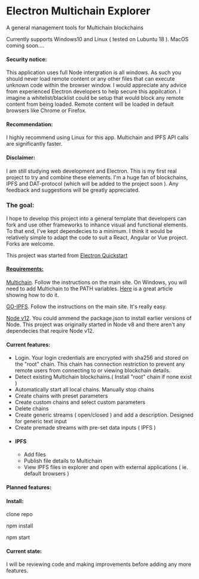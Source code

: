 <h1>Electron Multichain Explorer</h1>
A general management tools for Multichain blockchains

Currently supports Windows10 and Linux ( tested on Lubuntu 18 ). MacOS coming soon....

<h4>
    Security notice:
</h4>
This application uses full Node intergration is all windows. As such you should never load remote content or any other files that can execute unknown code within the browser window. I would appreciate any advice from experienced Electron developers to help secure this appilcation. I imagine a whitelist/blacklist could be setup that would block any remote content from being loaded. Remote content will be loaded in default browsers like Chrome or Firefox.

<h4>
    Recommendation:
</h4>

I highly recommend using Linux for this app. Multichain and IPFS API calls are significantly faster.
<h4>
    Disclaimer:
</h4>
I am still studying web development and Electron. This is my first real project to try and combine these elements. I'm a
huge fan of blockchains, IPFS and DAT-protocol (which will be added to the project soon ). Any feedback and suggestions
will be greatly appreciated.

<h3>The goal:</h3>
I hope to develop this project into a general template that developers can fork and use other frameworks to inhance
visual and functional elements. To that end, I've kept dependecies to a minimum. I think it would be relatively simple
to adapt the code to suit a React, Angular or Vue project. Forks are welcome.

<p>
    This project was started from <a href="https://github.com/electron/electron-quick-start" target="blank">Electron
        Quickstart
</p>

<h4>
    Requirements:
</h4>

<a href="https://www.multichain.com/download-install/" target="blank">Multichain</a>. Follow the instructions on the
main site.
On Windows, you will need to add Multichain to the PATH variables.
<a href="https://www.multichain.com/download-install/" target="blank">Here</a> is a great article showing how to do it.

<a href="https://dist.ipfs.io/#go-ipfs" target="blank">GO-IPFS</a>. Follow the instructions on the main site. It's
really easy.

<a href="https://nodejs.org/en/" target="blank">Node v12</a>. You could ammend the package.json to install earlier
versions of Node. This project was originally started in Node v8 and there aren't any dependecies that require Node v12.

<h4>
    Current features:
</h4>

<ul>
    <li>Login. Your login credentials are encrypted with sha256 and stored on the "root" chain. This chain has
        connection restriction to prevent any remote users from connecting to or viewing blockchain details.</li>
    <li>Detect existing Multichain blockchains.( Install "root" chain if none exist )</li>
    <li>Automatically start all local chains. Manually stop chains</li>
    <li>Create chains with preset parameters</li>
    <li>Create custom chains and select custom parameters</li>
    <li>Delete chains</li>
    <li>Create generic streams ( open/closed ) and add a description. Designed for generic text input</li>
    <li>Create premade streams with pre-set data inputs ( IPFS )</li>
    <li>
        <h4>
            IPFS
        </h4>
        <ul>
            <li>Add files</li>
            <li>Publish file details to Multichain</li>
            <li>View IPFS files in explorer and open with external applications ( ie. default browsers )</li>
        </ul>    
</ul>

<h4>
    Planned features:
</h4>

<h4>Install: </h4>

clone repo

npm install

npm start


<h4>
    Current state:
</h4>

I will be reviewing code and making improvements before adding any more features.
